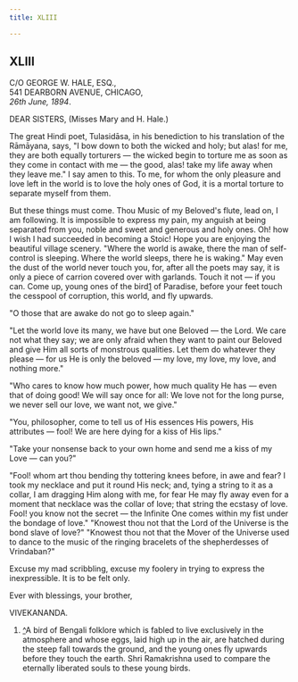 ```yaml
---
title: XLIII

---
```





  

  
  
  
  


## XLIII

C/O GEORGE W. HALE, ESQ.,  
541 DEARBORN AVENUE, CHICAGO,  
*26th June, 1894*.

DEAR SISTERS, (Misses Mary and H. Hale.)

The great Hindi poet, Tulasidāsa, in his benediction to his translation
of the Rāmāyana, says, "I bow down to both the wicked and holy; but
alas! for me, they are both equally torturers — the wicked begin to
torture me as soon as they come in contact with me — the good, alas!
take my life away when they leave me." I say amen to this. To me, for
whom the only pleasure and love left in the world is to love the holy
ones of God, it is a mortal torture to separate myself from them.

But these things must come. Thou Music of my Beloved's flute, lead on, I
am following. It is impossible to express my pain, my anguish at being
separated from you, noble and sweet and generous and holy ones. Oh! how
I wish I had succeeded in becoming a Stoic! Hope you are enjoying the
beautiful village scenery. "Where the world is awake, there the man of
self-control is sleeping. Where the world sleeps, there he is waking."
May even the dust of the world never touch you, for, after all the poets
may say, it is only a piece of carrion covered over with garlands. Touch
it not — if you can. Come up, young ones of the bird[1](#fn1) of
Paradise, before your feet touch the cesspool of corruption, this world,
and fly upwards.

"O those that are awake do not go to sleep again."

"Let the world love its many, we have but one Beloved — the Lord. We
care not what they say; we are only afraid when they want to paint our
Beloved and give Him all sorts of monstrous qualities. Let them do
whatever they please — for us He is only the beloved — my love, my love,
my love, and nothing more."

"Who cares to know how much power, how much quality He has — even that
of doing good! We will say once for all: We love not for the long purse,
we never sell our love, we want not, we give."

"You, philosopher, come to tell us of His essences His powers, His
attributes — fool! We are here dying for a kiss of His lips."

"Take your nonsense back to your own home and send me a kiss of my Love
— can you?"

"Fool! whom art thou bending thy tottering knees before, in awe and
fear? I took my necklace and put it round His neck; and, tying a string
to it as a collar, I am dragging Him along with me, for fear He may fly
away even for a moment that necklace was the collar of love; that string
the ecstasy of love. Fool! you know not the secret — the Infinite One
comes within my fist under the bondage of love." "Knowest thou not that
the Lord of the Universe is the bond slave of love?" "Knowest thou not
that the Mover of the Universe used to dance to the music of the ringing
bracelets of the shepherdesses of Vrindaban?"

Excuse my mad scribbling, excuse my foolery in trying to express the
inexpressible. It is to be felt only. 

Ever with blessings, your brother,

VIVEKANANDA.

1.  [^](#txt1)A bird of Bengali folklore which is fabled to live
    exclusively in the atmosphere and whose eggs, laid high up in the
    air, are hatched during the steep fall towards the ground, and the
    young ones fly upwards before they touch the earth. Shri Ramakrishna
    used to compare the eternally liberated souls to these young birds.


